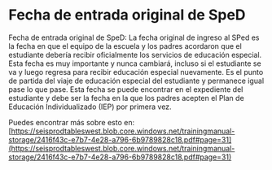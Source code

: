 # Fecha de entrada original de SpeD
Fecha de entrada original de SpeD: La fecha original de ingreso al SPed es la fecha en que el equipo de la escuela y los padres acordaron que el estudiante debería recibir oficialmente los servicios de educación especial. Esta fecha es muy importante y nunca cambiará, incluso si el estudiante se va y luego regresa para recibir educación especial nuevamente. Es el punto de partida del viaje de educación especial del estudiante y permanece igual pase lo que pase. Esta fecha se puede encontrar en el expediente del estudiante y debe ser la fecha en la que los padres acepten el Plan de Educación Individualizado (IEP) por primera vez.

Puedes encontrar más sobre esto en: [https://seisprodtableswest.blob.core.windows.net/trainingmanual-storage/2416f43c-e7b7-4e28-a796-6b9789828c18.pdf#page=31](https://seisprodtableswest.blob.core.windows.net/trainingmanual-storage/2416f43c-e7b7-4e28-a796-6b9789828c18.pdf#page=31)
